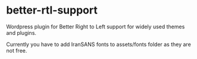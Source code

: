 # better-rtl-support
Wordpress plugin for Better Right to Left support for widely used themes and plugins.

Currently you have to add IranSANS fonts to assets/fonts folder as they are not free.